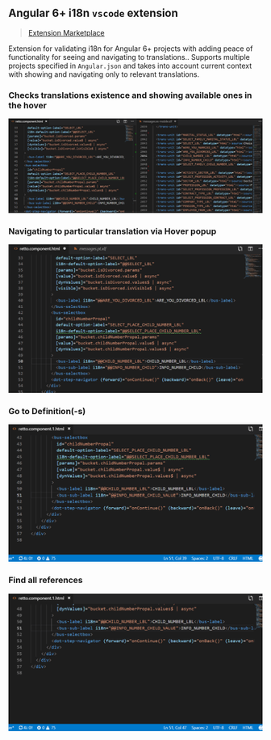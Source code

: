 ## Angular 6+ i18n `vscode` extension

> [Extension Marketplace](https://marketplace.visualstudio.com/items?itemName=OleksandrReznichenko.angular-i18n-validator)

Extension for validating i18n for Angular 6+ projects with adding peace of functionality for seeing and navigating to translations.. Supports multiple projects specified in `Angular.json` and takes into account current context with showing and navigating only to relevant translations. 

### Checks translations existence and showing available ones in the hover

![Document validation](/images/validation.gif)


### Navigating to particular translation via Hover popup 

![Navigate to translation](/images/naviate_to_single_translation.gif)

### Go to Definition(-s)

![Navigate to translation](/images/go_to_definition.gif)

### Find all references

![Navigate to translation](/images/find_references.gif)

